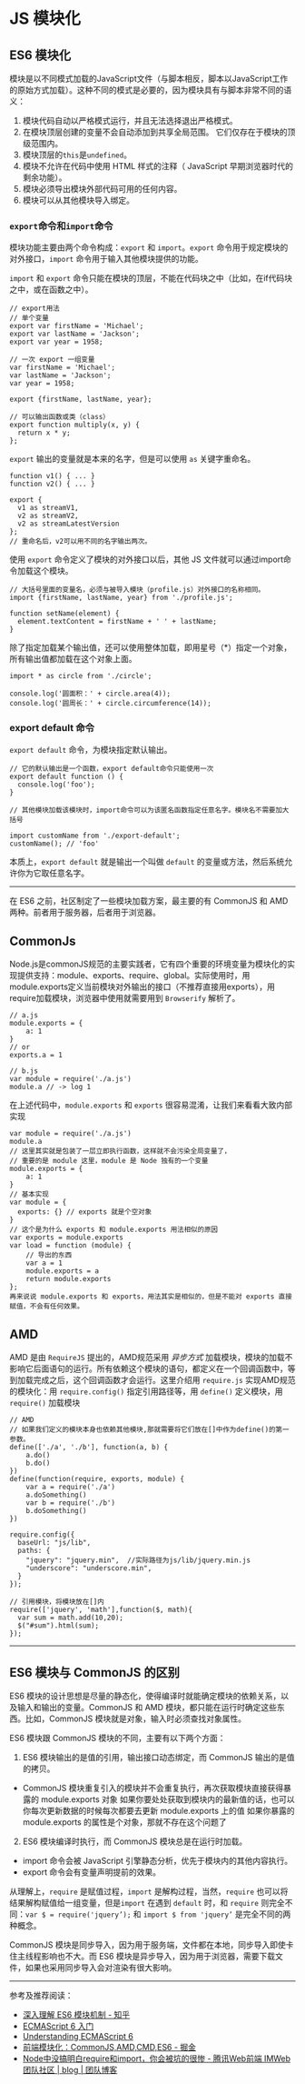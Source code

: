 # JS 模块化

## ES6 模块化
模块是以不同模式加载的JavaScript文件（与脚本相反，脚本以JavaScript工作的原始方式加载）。这种不同的模式是必要的，因为模块具有与脚本非常不同的语义：

1. 模块代码自动以严格模式运行，并且无法选择退出严格模式。
2. 在模块顶层创建的变量不会自动添加到共享全局范围。 它们仅存在于模块的顶级范围内。
3. 模块顶层的`this`是`undefined`。
4. 模块不允许在代码中使用 HTML 样式的注释（ JavaScript 早期浏览器时代的剩余功能）。
5. 模块必须导出模块外部代码可用的任何内容。
6. 模块可以从其他模块导入绑定。

### `export`命令和`import`命令

模块功能主要由两个命令构成：`export` 和 `import`。`export` 命令用于规定模块的对外接口，`import` 命令用于输入其他模块提供的功能。

`import` 和 `export` 命令只能在模块的顶层，不能在代码块之中（比如，在if代码块之中，或在函数之中）。

```
// export用法
// 单个变量
export var firstName = 'Michael';
export var lastName = 'Jackson';
export var year = 1958;

// 一次 export 一组变量
var firstName = 'Michael';
var lastName = 'Jackson';
var year = 1958;

export {firstName, lastName, year};

// 可以输出函数或类（class）
export function multiply(x, y) {
  return x * y;
};
```

`export` 输出的变量就是本来的名字，但是可以使用 `as` 关键字重命名。

```
function v1() { ... }
function v2() { ... }

export {
  v1 as streamV1,
  v2 as streamV2,
  v2 as streamLatestVersion
};
// 重命名后，v2可以用不同的名字输出两次。
```

使用 `export` 命令定义了模块的对外接口以后，其他 JS 文件就可以通过import命令加载这个模块。

```
// 大括号里面的变量名，必须与被导入模块（profile.js）对外接口的名称相同。
import {firstName, lastName, year} from './profile.js';

function setName(element) {
  element.textContent = firstName + ' ' + lastName;
}
```

除了指定加载某个输出值，还可以使用整体加载，即用星号（*）指定一个对象，所有输出值都加载在这个对象上面。

```
import * as circle from './circle';

console.log('圆面积：' + circle.area(4));
console.log('圆周长：' + circle.circumference(14));
```

### export default 命令

`export default` 命令，为模块指定默认输出。

```
// 它的默认输出是一个函数，export default命令只能使用一次
export default function () {
  console.log('foo');
}

// 其他模块加载该模块时，import命令可以为该匿名函数指定任意名字。模块名不需要加大括号

import customName from './export-default';
customName(); // 'foo'
```

本质上，`export default` 就是输出一个叫做 `default` 的变量或方法，然后系统允许你为它取任意名字。

---

在 ES6 之前，社区制定了一些模块加载方案，最主要的有 CommonJS 和 AMD 两种。前者用于服务器，后者用于浏览器。

## CommonJs
Node.js是commonJS规范的主要实践者，它有四个重要的环境变量为模块化的实现提供支持：module、exports、require、global。实际使用时，用module.exports定义当前模块对外输出的接口（不推荐直接用exports），用require加载模块，浏览器中使用就需要用到 `Browserify` 解析了。

```
// a.js
module.exports = {
    a: 1
}
// or
exports.a = 1

// b.js
var module = require('./a.js')
module.a // -> log 1
```

在上述代码中，`module.exports` 和 `exports` 很容易混淆，让我们来看看大致内部实现

```
var module = require('./a.js')
module.a
// 这里其实就是包装了一层立即执行函数，这样就不会污染全局变量了，
// 重要的是 module 这里，module 是 Node 独有的一个变量
module.exports = {
    a: 1
}
// 基本实现
var module = {
  exports: {} // exports 就是个空对象
}
// 这个是为什么 exports 和 module.exports 用法相似的原因
var exports = module.exports
var load = function (module) {
    // 导出的东西
    var a = 1
    module.exports = a
    return module.exports
};
再来说说 module.exports 和 exports，用法其实是相似的，但是不能对 exports 直接赋值，不会有任何效果。
```



## AMD
AMD 是由 `RequireJS` 提出的，AMD规范采用 _异步方式_ 加载模块，模块的加载不影响它后面语句的运行。所有依赖这个模块的语句，都定义在一个回调函数中，等到加载完成之后，这个回调函数才会运行。这里介绍用 `require.js` 实现AMD规范的模块化：用 `require.config()` 指定引用路径等，用 `define()` 定义模块，用 `require()` 加载模块


```
// AMD
// 如果我们定义的模块本身也依赖其他模块,那就需要将它们放在[]中作为define()的第一参数。
define(['./a', './b'], function(a, b) {
    a.do()
    b.do()
})
define(function(require, exports, module) {   
    var a = require('./a')  
    a.doSomething()   
    var b = require('./b')
    b.doSomething()
})

require.config({
  baseUrl: "js/lib",
  paths: {
    "jquery": "jquery.min",  //实际路径为js/lib/jquery.min.js
    "underscore": "underscore.min",
  }
});

// 引用模块，将模块放在[]内
require(['jquery', 'math'],function($, math){
  var sum = math.add(10,20);
  $("#sum").html(sum);
});

```

---
## ES6 模块与 CommonJS 的区别
ES6 模块的设计思想是尽量的静态化，使得编译时就能确定模块的依赖关系，以及输入和输出的变量。CommonJS 和 AMD 模块，都只能在运行时确定这些东西。比如，CommonJS 模块就是对象，输入时必须查找对象属性。

ES6 模块跟 CommonJS 模块的不同，主要有以下两个方面：
1.  ES6 模块输出的是值的引用，输出接口动态绑定，而 CommonJS 输出的是值的拷贝。
- CommonJS 模块重复引入的模块并不会重复执行，再次获取模块直接获得暴露的 module.exports 对象
如果你要处处获取到模块内的最新值的话，也可以你每次更新数据的时候每次都要去更新 module.exports 上的值
如果你暴露的 module.exports 的属性是个对象，那就不存在这个问题了


2. ES6 模块编译时执行，而 CommonJS 模块总是在运行时加载。
- import 命令会被 JavaScript 引擎静态分析，优先于模块内的其他内容执行。
- export 命令会有变量声明提前的效果。

从理解上，`require` 是赋值过程，`import` 是解构过程，当然，`require` 也可以将结果解构赋值给一组变量，但是`import` 在遇到 `default` 时，和 `require` 则完全不同：`var $ = require('jquery’);` 和 `import $ from 'jquery’` 是完全不同的两种概念。

CommonJS 模块是同步导入，因为用于服务端，文件都在本地，同步导入即使卡住主线程影响也不大。而 ES6 模块是异步导入，因为用于浏览器，需要下载文件，如果也采用同步导入会对渲染有很大影响。

---
参考及推荐阅读：

- [深入理解 ES6 模块机制 - 知乎](https://zhuanlan.zhihu.com/p/33843378?group_id=947910345524752384)
- [ECMAScript 6 入门](http://es6.ruanyifeng.com/￼#docs/module#￼export-%E5%91%BD%E4%BB%A4)
- [Understanding ECMAScript 6](https://leanpub.com/understandinges6/read/#leanpub-auto-encapsulating-code-with-modules)
- [前端模块化：CommonJS,AMD,CMD,ES6 - 掘金](https://juejin.im/post/5aaa37c8f265da23945f365c)
- [Node中没搞明白require和import，你会被坑的很惨 - 腾讯Web前端 IMWeb 团队社区 | blog | 团队博客](https://imweb.io/topic/582293894067ce9726778be9)